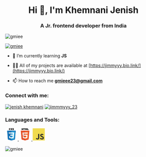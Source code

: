 <h1 align="center">Hi 👋, I'm Khemnani Jenish</h1>
<h3 align="center">A Jr. frontend developer from India</h3>

<p align="left"> <img src="https://komarev.com/ghpvc/?username=gmiee&label=Profile%20views&color=0e75b6&style=flat" alt="gmiee" /> </p>

<p align="left"> <a href="https://github.com/ryo-ma/github-profile-trophy"><img src="https://github-profile-trophy.vercel.app/?username=gmiee" alt="gmiee" /></a> </p>

- 🌱 I’m currently learning **JS**

- 👨‍💻 All of my projects are available at [https://jimmyyy.bio.link/](https://jimmyyy.bio.link/)

- 📫 How to reach me **gmieee23@gmail.com**

<h3 align="left">Connect with me:</h3>
<p align="left">
<a href="https://linkedin.com/in/jenish khemnani" target="blank"><img align="center" src="https://raw.githubusercontent.com/rahuldkjain/github-profile-readme-generator/master/src/images/icons/Social/linked-in-alt.svg" alt="jenish khemnani" height="30" width="40" /></a>
<a href="https://instagram.com/jimmmyyy_23" target="blank"><img align="center" src="https://raw.githubusercontent.com/rahuldkjain/github-profile-readme-generator/master/src/images/icons/Social/instagram.svg" alt="jimmmyyy_23" height="30" width="40" /></a>
</p>

<h3 align="left">Languages and Tools:</h3>
<p align="left"> <a href="https://www.w3schools.com/css/" target="_blank" rel="noreferrer"> <img src="https://raw.githubusercontent.com/devicons/devicon/master/icons/css3/css3-original-wordmark.svg" alt="css3" width="40" height="40"/> </a> <a href="https://www.w3.org/html/" target="_blank" rel="noreferrer"> <img src="https://raw.githubusercontent.com/devicons/devicon/master/icons/html5/html5-original-wordmark.svg" alt="html5" width="40" height="40"/> </a> <a href="https://developer.mozilla.org/en-US/docs/Web/JavaScript" target="_blank" rel="noreferrer"> <img src="https://raw.githubusercontent.com/devicons/devicon/master/icons/javascript/javascript-original.svg" alt="javascript" width="40" height="40"/> </a> </p>

<p><img align="center" src="https://github-readme-stats.vercel.app/api/top-langs?username=gmiee&show_icons=true&locale=en&layout=compact" alt="gmiee" /></p>
